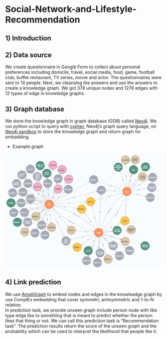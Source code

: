 # Social-Network-and-Lifestyle-Recommendation

## 1) Introduction

## 2) Data source  
   We create questionnaire in Google Form to collect about personal preferences including domicile, travel, social media, food, game, football club, buffet restaurant, TV series, movie and actor. The questionnaires were sent to 14 people.
   Next, we cleansing the answers and use the answers to create a knowledge graph. We got 378 unique nodes and 1276 edges with 12 types of edge in knowledge graphs.
   
## 3) Graph database  
   We store the knowledge graph in graph database (GDB) called [Neo4j](https://neo4j.com/). We run python script to query with [cypher](https://neo4j.com/developer/cypher/), Neo4j’s graph query language, on [Neo4j sandbox](https://neo4j.com/sandbox/) to store the knowledge graph and return graph for embadding.  
   - Example graph  
   
   ![example_graph](./img/example_graph.png)
   
## 4) Link prediction
   We use [AmpliGraph](https://docs.ampligraph.org/en/1.4.0/) to embed nodes and edges in the knowleadge graph by use ComplEx embedding that cover symmetri, antisymmetric and 1-to-N relation.  
   In prediction task, we provide unseen graph include person node with like type edge like to something that is meant to predict whether the person likes that thing or not. We can call this prediction task is "Recommendation task". The prediction results return the score of the unseen graph and the probability which can be used to interpret the likelihood that people like it.
